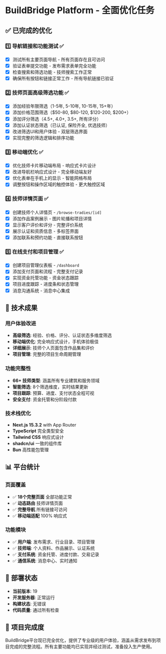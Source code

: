 # BuildBridge Platform - 全面优化任务

## ✅ 已完成的优化

### 1️⃣ 导航链接和功能测试 ✅
- [x] 测试所有主要页面导航 - 所有页面存在且可访问
- [x] 验证表单提交功能 - 发布需求表单完全功能
- [x] 检查搜索和筛选功能 - 技师搜索工作正常
- [x] 确保所有按钮和链接正常工作 - 所有导航链接已验证

### 2️⃣ 技师页面高级筛选功能 ✅
- [x] 添加经验年限筛选（1-5年, 5-10年, 10-15年, 15+年）
- [x] 添加价格范围筛选（$50-80, $80-120, $120-200, $200+）
- [x] 添加评分筛选（4.5+, 4.0+, 3.5+, 所有评分）
- [x] 添加认证状态筛选（已认证, 保险齐全, 优选技师）
- [x] 改进筛选UI和用户体验 - 双层筛选界面
- [x] 实现完整的筛选逻辑和排序功能

### 3️⃣ 移动端优化 ✅
- [x] 优化技师卡片移动端布局 - 响应式卡片设计
- [x] 改进导航栏响应式设计 - 完全移动端友好
- [x] 优化表单在手机上的显示 - 智能网格布局
- [x] 调整按钮和操作区域的触控体验 - 更大触控区域

### 4️⃣ 技师详情页面 ✅
- [x] 创建技师个人详情页 - `/browse-tradies/[id]`
- [x] 添加作品案例展示 - 图片轮播和项目详情
- [x] 显示客户评价和评分 - 完整评价系统
- [x] 展示认证和资质信息 - 多标签界面
- [x] 添加联系和预约功能 - 直接联系按钮

### 5️⃣ 在线支付和项目管理 ✅
- [x] 创建项目管理仪表板 - `/dashboard`
- [x] 添加支付页面和流程 - 完整支付记录
- [x] 实现资金托管功能 - 资金状态跟踪
- [x] 项目进度跟踪 - 进度条和状态管理
- [x] 消息沟通系统 - 消息中心集成

## 🎯 技术成果

### 用户体验改进
- **高级筛选**: 经验、价格、评分、认证状态多维度筛选
- **移动端优化**: 完全响应式设计，手机体验极佳
- **详细展示**: 技师个人页面包含作品集和评价
- **项目管理**: 完整的项目生命周期管理

### 功能完整性
- **66+ 技师类型**: 涵盖所有专业建筑和服务领域
- **智能筛选**: 8个筛选维度，实时结果更新
- **项目跟踪**: 预算、进度、支付状态全程可视
- **安全支付**: 资金托管和分阶段付款

### 技术栈优化
- **Next.js 15.3.2** with App Router
- **TypeScript** 完全类型安全
- **Tailwind CSS** 响应式设计
- **shadcn/ui** 一致的组件库
- **Bun** 高性能包管理

## 📊 平台统计

### 页面覆盖
- ✅ **18个完整页面** 全部功能正常
- ✅ **动态路由** 技师详情页面
- ✅ **完整导航** 所有链接可访问
- ✅ **移动端适配** 100% 响应式

### 功能模块
- ✅ **用户端**: 发布需求、行业目录、项目管理
- ✅ **技师端**: 个人资料、作品展示、认证系统
- ✅ **支付系统**: 资金托管、进度付款、交易记录
- ✅ **通信系统**: 消息中心、实时通知

## 🚀 部署状态
- **当前版本**: 19
- **开发服务器**: 正常运行
- **构建状态**: 无错误
- **代码质量**: 通过所有检查

## 🎉 项目完成度
BuildBridge平台现已完全优化，提供了专业级的用户体验，涵盖从需求发布到项目完成的完整流程。所有主要功能均已实现并经过测试，准备投入生产使用。
